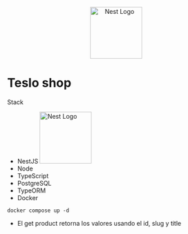 <p align="center">
  <a href="http://nestjs.com/" target="blank"><img src="https://nestjs.com/img/logo-small.svg" width="120" alt="Nest Logo" /></a>
</p>

# Teslo shop

Stack

- NestJS <img src="https://nestjs.com/img/logo-small.svg" width="120" alt="Nest Logo" />
- Node
- TypeScript
- PostgreSQL
- TypeORM
- Docker

```
docker compose up -d
```

- El get product retorna los valores usando el id, slug y title
